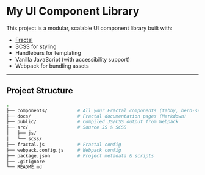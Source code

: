 # My UI Component Library

This project is a modular, scalable UI component library built with:

- [Fractal](https://fractal.build/)
- SCSS for styling
- Handlebars for templating
- Vanilla JavaScript (with accessibility support)
- Webpack for bundling assets

---

## Project Structure

```bash
.
├── components/           # All your Fractal components (tabby, hero-section, etc.)
├── docs/                 # Fractal documentation pages (Markdown)
├── public/               # Compiled JS/CSS output from Webpack
├── src/                  # Source JS & SCSS
│   ├── js/
│   └── scss/
├── fractal.js            # Fractal config
├── webpack.config.js     # Webpack config
├── package.json          # Project metadata & scripts
├── .gitignore
└── README.md
